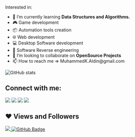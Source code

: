 <p dir="auto">Interested in:</p>

<ul dir="auto">
<li><g-emoji class="g-emoji" alias="video_game" fallback-src="https://github.githubassets.com/images/icons/emoji/unicode/1f3ae.png">
  🌱
  </g-emoji> 
  I’m currently learning <b>Data Structures and Algorithms.</b>
</li>
  
<li><g-emoji class="g-emoji" alias="video_game" fallback-src="https://github.githubassets.com/images/icons/emoji/unicode/1f3ae.png">
  🎮
  </g-emoji> 
  Game development
</li>
  
<li><g-emoji class="g-emoji" alias="package" fallback-src="https://github.githubassets.com/images/icons/emoji/unicode/1f4e6.png">
  📦
  </g-emoji> 
  Automation tools creation
</li>
  
<li><g-emoji class="g-emoji" alias="computer" fallback-src="https://github.githubassets.com/images/icons/emoji/unicode/1f4bb.png">
  🌐
  </g-emoji> 
  Web development 
 </li>
  
<li><g-emoji class="g-emoji" alias="computer" fallback-src="https://github.githubassets.com/images/icons/emoji/unicode/1f4bb.png">
  💻
  </g-emoji> 
  Desktop Software development
 </li>
  
<li><g-emoji class="g-emoji" alias="closed_lock_with_key" fallback-src="https://github.githubassets.com/images/icons/emoji/unicode/1f510.png">
  🔐
  </g-emoji> 
  Software Reverse engineering
</li>

<li><g-emoji class="g-emoji" alias="closed_lock_with_key" fallback-src="https://github.githubassets.com/images/icons/emoji/unicode/1f510.png">
  👯
  </g-emoji> 
  I’m looking to collaborate on <b>OpenSource Projects</b>
</li>
 
 <li><g-emoji class="g-emoji" alias="closed_lock_with_key" fallback-src="https://github.githubassets.com/images/icons/emoji/unicode/1f510.png">
  📫
  </g-emoji> 
  How to reach me => MuhammedK.Aldin@gmail.com
</li>
</ul>

![GitHub stats](https://github-readme-stats.vercel.app/api?username=MuhammedKAldin&show_icons=true&theme=tokyonight&count_private=true)

## Connect with me:
<p align="left">

<a href = "https://www.linkedin.com/in/subham-raoniar/"><img src="https://img.icons8.com/fluent/48/000000/linkedin.png"/></a>
<a href = "https://twitter.com/subhamraoniar"><img src="https://img.icons8.com/fluent/48/000000/twitter.png"/></a>
<a href = "https://www.instagram.com/subhamraoniar/"><img src="https://img.icons8.com/fluent/48/000000/instagram-new.png"/></a>
<a href = "https://www.youtube.com/channel/UC-NXT1lYAOPa3lrgWXqvuHA"><img src="https://img.icons8.com/color/48/000000/youtube-play.png"/></a>

</p>

## ❤ Views and Followers
<a href="https://github.com/Meghna-DAS/github-profile-views-counter">
    <img src="https://komarev.com/ghpvc/?username=MuhammedKAldin">
</a>
<a href="https://github.com/MuhammedKAldin?tab=followers"><img src="https://img.shields.io/github/followers/MuhammedKAldin?label=Followers&style=social" alt="GitHub Badge"></a>

<!---
MuhammedKAldin/MuhammedKAldin is a ✨ special ✨ repository because its `README.md` (this file) appears on your GitHub profile.
You can click the Preview link to take a look at your changes.
--->
